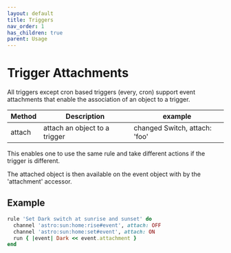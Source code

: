 ```yaml
---
layout: default
title: Triggers
nav_order: 1
has_children: true
parent: Usage
---
```


# Trigger Attachments

All triggers except cron based triggers (every, cron) support event attachments that enable the association of an object to a trigger.

| Method | Description                   | example                       |
|--------|-------------------------------|-------------------------------|
| attach | attach an object to a trigger | changed Switch, attach: 'foo' |

This enables one to use the same rule and take different actions if the trigger is different. 

The attached object is then available on the event object with by the 'attachment' accessor.

## Example

```ruby
rule 'Set Dark switch at sunrise and sunset' do
  channel 'astro:sun:home:rise#event', attach: OFF
  channel 'astro:sun:home:set#event', attach: ON
  run { |event| Dark << event.attachment }
end
```


